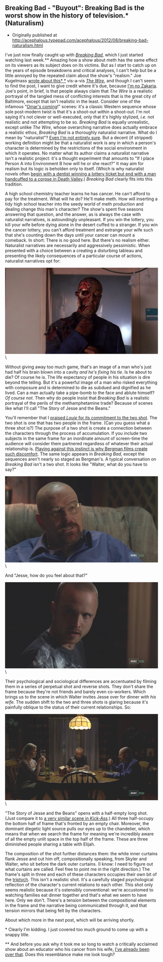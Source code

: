 ## Breaking Bad - "Buyout": Breaking Bad is the worst show in the history of television.\* (Naturalism)

 * Originally published at http://acephalous.typepad.com/acephalous/2012/08/breaking-bad-naturalism.html

I've just now finally caught up with [*Breaking Bad*](http://www.amazon.com/exec/obidos/ASIN/B0060MYKYY/diesekoschmar-20), which I just started watching last week.\*\* Amazing how a show about meth has the same effect on its viewers as its subject does on its victims. But as I start to catch up on the years of episode breakdowns and critical analyses, I can't help but be a little annoyed by the repeated claim about the show's "realism." Joe Kugelmass [wrote about this* *](http://kugelmass.wordpress.com/?s=the+wire#) vis-a-vis [*The Wire*](http://www.amazon.com/exec/obidos/ASIN/B005NFJAWG/diesekoschmar-20), and though I can't seem to find the post, I want to give credit where it's due, because [I'm no Zakaria](http://www.lawyersgunsmoneyblog.com/2012/08/would-someone-teach-these-people-how-to-plagiarize). Joe's point, in brief, is that people always claim that *The Wire* is a realistic portrayal of the tangled mess of conflicting interests that is the great city of Baltimore, except that isn't realistic in the least. Consider one of the infamous "[Omar's coming](http://www.youtube.com/watch?v=ueDjiAm5rzE)!" scenes: it's a classic Western sequence whose sole post-modern twist is that it's a shoot-out within a shoot-out. I'm not saying it's not clever or well-executed, only that it's highly stylized, *i.e.* not realistic and not attempting to be so.
*Breaking Bad* is equally unrealistic, except unlike *The Wire*, whose overarching narrative does actually embrace a realistic ethos, *Breaking Bad* is a thoroughly naturalist narrative. What do I mean by "naturalist"? [Even I'm not entirely sure](http://acephalous.typepad.com/acephalous/2007/12/what-is-the-reg.html). But a decent (if stripped) working definition might be that a naturalist work is any in which a person's character is determined by the restrictions of the social environment in which it operates. No matter what its author claims a naturalist narrative isn't a realistic project: it's a thought experiment that amounts to "If I place Person A into Environment B how will he or she react?" It may aim for realism but its logic is beholden only to itself. (Which is why naturalist novels often [begin with a dentist winning a lottery ticket but end with a man handcuffed to a corpse in Death Valley](http://www.amazon.com/exec/obidos/ASIN/0393970132/diesekoschmar-20).) *Breaking Bad* clearly fits into this tradition.

A high school chemistry teacher learns he has cancer. He can't afford to pay for the treatment. What will he do? He'll make meth. How will inserting a tidy high school teacher into the seedy world of meth production and dealing change this man's character? The show's spent five seasons answering that question, and the answer, as is always the case with naturalist narratives, is astoundingly unpleasant. If you win the lottery, you kill your wife before dying alone in the desert cuffed to a stranger. If you win the cancer lottery, you can't afford treatment and estrange your wife such that she's counting down the days until your cancer can mount a comeback. In short:
There is no good here. But there's no realism either. Naturalist narratives are necessarily and aggressively pessimistic. When presented with a choice between a creating a disturbing tableau and presenting the likely consequences of a particular course of actions, naturalist narratives opt for:

![6a00d8341c2df453ef0177443f019e970d](images/tv/breaking-bad-buyout-1/6a00d8341c2df453ef0177443f019e970d.jpg)\

Without giving away too much game, that's an image of a man who's just had half his brain blown into a cavity *and he's fixing his tie*. Is he about to die? Of course he is. The life expectancy of people in his situation is dire beyond the telling. But it's a powerful image of a man who risked everything with composure and is determined to die as subdued and dignified as he lived. Can a man actually take a pipe-bomb to the face and ablute himself? *Of course not*. Then why do people insist that *Breaking Bad* is a realistic portrayal of the perils of the methamphetamine trade? Because of scenes like what I'll call "The Story of Jesse and the Beans."

You'll remember that I [praised *Louie* for its commitment to the two shot](http://www.lawyersgunsmoneyblog.com/2012/07/walking-and-talking-with-louie-and-liz). The two shot is one that has two people in the frame. (Can you guess what a three shot is?) The purpose of a two shot is create a connection between the characters through the process of accumulation. If you include two subjects in the same frame for an inordinate amount of screen-time the audience will consider them partnered regardless of whatever their actual relationship is. [Playing against this instinct is why Bergman films create such discomfort](acephalous.typepad.com/acephalous/2012/02/doctor-who-vincent-and-the-doctor.html).  The same logic appears in *Breaking Bad*, except the sequences aren't nearly so staged as Bergman's. A typical conversation on *Breaking Bad* isn't a two shot. It looks like "Walter, what do you have to say?"

![6a00d8341c2df453ef017c31617a04970b](images/tv/breaking-bad-buyout-1/6a00d8341c2df453ef017c31617a04970b.png)\

And "Jesse, how do you feel about that?"

![6a00d8341c2df453ef0177443f1132970d](images/tv/breaking-bad-buyout-1/6a00d8341c2df453ef0177443f1132970d.png)\

Their psychological and sociological differences are accentuated by filming them in a series of perpetual shot and reverse shots. They don't share the frame because they're not friends and barely even co-workers. Which brings us to the scene in which Walter invites Jesse over for dinner *with his wife.* The sudden shift to the two and three shots is glaring because it's painfully oblique to the status of their current relationships. So:

![6a00d8341c2df453ef017c31617d15970b](images/tv/breaking-bad-buyout-1/6a00d8341c2df453ef017c31617d15970b.png)\ 

"The Story of Jesse and the Beans" opens with a half-empty long shot. (Just compare it to [a very similar scene in *Kick-Ass*](http://acephalous.typepad.com/acephalous/2010/11/kick-ass-millar-.html).) All three half-occupy the bottom half of frame that's fronted by an empty chair. Moreover, the dominant diegetic light source pulls our eyes up to the chandelier, which means that when we search the frame for meaning we're incredibly aware of all the empty unlit space in the top half of the frame. These are three diminished people sharing a table with Elijah.

The composition of the shot further distances them: the white inner curtains flank Jesse and cut him off, compositionally speaking, from Skyler and Walter, who sit before the dark outer curtains. (I know: I need to figure out what curtains are called. Feel free to point me in the right direction.) The frame's split in three and each of these characters occupies their own bit of the [triptych](http://en.wikipedia.org/wiki/Triptych). This isn't a realistic shot. It's a carefully staged psychological reflection of the character's current relations to each other. This shot only seems realistic because it's ostensibly conventional: we're accustomed to watching families eat dinner together and that's what we seem to have here. Only we don't. There's a tension between the compositional elements in the frame and the narrative being communicated through it, and that tension mirrors that being felt by the characters.

About which more in the next post, which will be arriving shortly.

\* Clearly I'm kidding. I just covered too much ground to come up with a snappy title.

\*\* And before you ask why it took me so long to watch a critically acclaimed show about an educator who his cancer from his wife, [I've already been over that](http://acephalous.typepad.com/acephalous/2007/12/how-sek-hid-can.html). Does this resemblance make me look tough?
